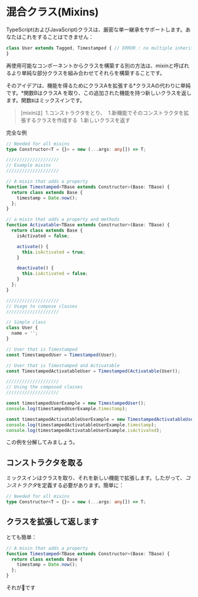 # 混合クラス(Mixins)

TypeScript(およびJavaScript)クラスは、厳密な単一継承をサポートします。あなたはこれをすることはできません：

```ts
class User extends Tagged, Timestamped { // ERROR : no multiple inheritance
}
```

再使用可能なコンポーネントからクラスを構築する別の方法は、mixinと呼ばれるより単純な部分クラスを組み合わせてそれらを構築することです。

そのアイデアは、機能を得るためにクラスAを拡張する*クラスAの代わりに単純です。*関数BはクラスA を取り、この追加された機能を持つ新しいクラスを返します。関数`B`はミックスインです。

> [mixinは]
 1.コンストラクタをとり、
 1.新機能でそのコンストラクタを拡張するクラスを作成する
 1.新しいクラスを返す

完全な例

```ts
// Needed for all mixins
type Constructor<T = {}> = new (...args: any[]) => T;

////////////////////
// Example mixins
////////////////////

// A mixin that adds a property
function Timestamped<TBase extends Constructor>(Base: TBase) {
  return class extends Base {
    timestamp = Date.now();
  };
}

// a mixin that adds a property and methods
function Activatable<TBase extends Constructor>(Base: TBase) {
  return class extends Base {
    isActivated = false;

    activate() {
      this.isActivated = true;
    }

    deactivate() {
      this.isActivated = false;
    }
  };
}

////////////////////
// Usage to compose classes
////////////////////

// Simple class
class User {
  name = '';
}

// User that is Timestamped
const TimestampedUser = Timestamped(User);

// User that is Timestamped and Activatable
const TimestampedActivatableUser = Timestamped(Activatable(User));

////////////////////
// Using the composed classes
////////////////////

const timestampedUserExample = new TimestampedUser();
console.log(timestampedUserExample.timestamp);

const timestampedActivatableUserExample = new TimestampedActivatableUser();
console.log(timestampedActivatableUserExample.timestamp);
console.log(timestampedActivatableUserExample.isActivated);

```

この例を分解してみましょう。

## コンストラクタを取る

ミックスインはクラスを取り、それを新しい機能で拡張します。したがって、*コンストラクタ*を定義する必要があります。簡単に：

```ts
// Needed for all mixins
type Constructor<T = {}> = new (...args: any[]) => T;
```

## クラスを拡張して返します

とても簡単：

```ts
// A mixin that adds a property
function Timestamped<TBase extends Constructor>(Base: TBase) {
  return class extends Base {
    timestamp = Date.now();
  };
}
```

それが🌹です
